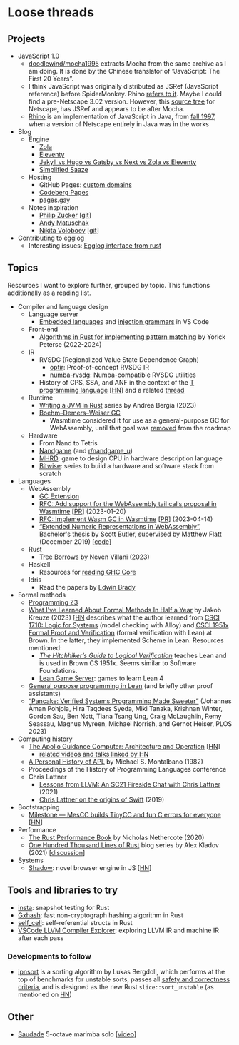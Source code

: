 # Loose threads

## Projects

- JavaScript 1.0
  - [doodlewind/mocha1995](https://github.com/doodlewind/mocha1995) extracts
    Mocha from the same archive as I am doing. It is done by the Chinese
    translator of “JavaScript: The First 20 Years”.
  - I think JavaScript was originally distributed as JSRef (JavaScript
    reference) before SpiderMonkey. Rhino [refers to it](https://web.mit.edu/javascript/arch/i386_rh9/build/README.html).
    Maybe I could find a pre-Netscape 3.02 version. However, this [source tree](https://github.com/zii/netscape/tree/master/js/ref)
    for Netscape, has JSRef and appears to be after Mocha.
  - [Rhino](https://web.mit.edu/javascript/doc/rhino/index.html) is an
    implementation of JavaScript in Java, from [fall 1997](https://web.mit.edu/javascript/doc/rhino/history.html),
    when a version of Netscape entirely in Java was in the works
- Blog
  - Engine
    - [Zola](https://www.getzola.org/)
    - [Eleventy](https://www.11ty.dev/)
    - [Jekyll vs Hugo vs Gatsby vs Next vs Zola vs Eleventy](https://mtm.dev/static)
    - [Simplified Saaze](https://jamstack.org/generators/simplified-saaze/)
  - Hosting
    - GitHub Pages: [custom domains](https://docs.github.com/en/pages/configuring-a-custom-domain-for-your-github-pages-site/about-custom-domains-and-github-pages)
    - [Codeberg Pages](https://docs.codeberg.org/codeberg-pages/)
    - [pages.gay](https://pages.gay/)
  - Notes inspiration
    - [Philip Zucker](https://www.philipzucker.com/notes/) [[git](https://github.com/philzook58/philzook58.github.io)]
    - [Andy Matuschak](https://notes.andymatuschak.org/About_these_notes)
    - [Nikita Voloboev](https://wiki.nikiv.dev/) [[git](https://github.com/nikitavoloboev/knowledge)]
- Contributing to egglog
  - Interesting issues: [Egglog interface from rust](https://github.com/egraphs-good/egglog/issues/232)

## Topics

Resources I want to explore further, grouped by topic. This functions
additionally as a reading list.

- Compiler and language design
  - Language server
    - [Embedded languages](https://code.visualstudio.com/api/language-extensions/embedded-languages)
      and [injection grammars](https://code.visualstudio.com/api/language-extensions/syntax-highlight-guide#injection-grammars)
      in VS Code
  - Front-end
    - [Algorithms in Rust for implementing pattern matching](https://github.com/yorickpeterse/pattern-matching-in-rust)
      by Yorick Peterse (2022-2024)
  - IR
    - RVSDG (Regionalized Value State Dependence Graph)
      - [optir](https://github.com/jameysharp/optir): Proof-of-concept RVSDG IR
      - [numba-rvsdg](https://github.com/numba/numba-rvsdg): Numba-compatible
        RVSDG utilities
    - History of CPS, SSA, and ANF in the context of the [T programming language](https://paulgraham.com/thist.html)
      [[HN](https://news.ycombinator.com/item?id=36732335)] and a related [thread](https://langdev.stackexchange.com/questions/2079/what-are-the-disadvantages-of-using-cps-form)
  - Runtime
    - [Writing a JVM in Rust](https://andreabergia.com/blog/2023/07/i-have-written-a-jvm-in-rust/)
      series by Andrea Bergia (2023)
    - [Boehm–Demers–Weiser GC](https://www.hboehm.info/gc/)
      - Wasmtime considered it for use as a general-purpose GC for WebAssembly,
        until that goal was [removed](https://github.com/bytecodealliance/rfcs/commit/b678bf4796851e19ebc41c88c90f76cd0ecd9fb1)
        from the roadmap
  - Hardware
    - From Nand to Tetris
    - [Nandgame](https://nandgame.com/) (and [r/nandgame_u](https://www.reddit.com/r/nandgame_u))
    - [MHRD](https://steamcommunity.com/app/576030): game to design CPU in
      hardware description language
    - [Bitwise](https://github.com/pervognsen/bitwise): series to build a hardware
      and software stack from scratch
- Languages
  - WebAssembly
    - [GC Extension](https://github.com/WebAssembly/gc/blob/main/proposals/gc/Overview.md)
    - [RFC: Add support for the WebAssembly tail calls proposal in Wasmtime](https://github.com/bytecodealliance/rfcs/blob/main/accepted/tail-calls.md)
      [[PR](https://github.com/bytecodealliance/rfcs/pull/29)] (2023-01-20)
    - [RFC: Implement Wasm GC in Wasmtime](https://github.com/bytecodealliance/rfcs/blob/main/accepted/wasm-gc.md)
      [[PR](https://github.com/bytecodealliance/rfcs/pull/31)] (2023-04-14)
    - [“Extended Numeric Representations in WebAssembly”](https://www-old.cs.utah.edu/docs/techreports/2019/pdf/UUCS-19-009.pdf),
      Bachelor's thesis by Scott Butler, supervised by Matthew Flatt
      (December 2019) [[code](https://github.com/ScottButler87/ExtendedNumerics)]
  - Rust
    - [Tree Borrows](https://perso.crans.org/vanille/treebor/)
      by Neven Villani (2023)
  - Haskell
    - Resources for [reading GHC Core](https://stackoverflow.com/questions/6121146/reading-ghc-core)
  - Idris
    - Read the papers by [Edwin Brady](../pl/lists/research_groups.md#st-andrews)
- Formal methods
  - [Programming Z3](https://theory.stanford.edu/~nikolaj/programmingz3.html)
  - [What I've Learned About Formal Methods In Half a Year](https://jakob.space/blog/what-ive-learned-about-formal-methods.html)
    by Jakob Kreuze (2023) [[HN](https://news.ycombinator.com/item?id=35511152)
    describes what the author learned from [CSCI 1710: Logic for Systems](https://csci1710.github.io/)
    (model checking with Alloy) and [CSCI 1951x Formal Proof and Verification](https://browncs1951x.github.io/)
    (formal verification with Lean) at Brown. In the latter, they implemented
    Scheme in Lean. Resources mentioned:
    - [*The Hitchhiker’s Guide to Logical Verification*](https://lean-forward.github.io/hitchhikers-guide/2024/)
      teaches Lean and is used in Brown CS 1951x. Seems similar to Software
      Foundations.
    - [Lean Game Server](https://adam.math.hhu.de/): games to learn Lean 4
  - [General purpose programming in Lean](https://proofassistants.stackexchange.com/questions/1093/can-the-language-of-proof-assistants-be-used-for-general-purpose-programming/1102#1102)
    (and briefly other proof assistants)
  - [“Pancake: Verified Systems Programming Made Sweeter”](https://trustworthy.systems/publications/papers/Pohjola_STWSNUMSMNH_23.abstract)
    (Johannes Åman Pohjola, Hira Taqdees Syeda, Miki Tanaka, Krishnan Winter,
    Gordon Sau, Ben Nott, Tiana Tsang Ung, Craig McLaughlin, Remy Seassau,
    Magnus Myreen, Michael Norrish, and Gernot Heiser, PLOS 2023)
- Computing history
  - [The Apollo Guidance Computer: Architecture and Operation](http://www.apolloguidancecomputer.com/)
    [[HN](https://news.ycombinator.com/item?id=38245884)]
    - [related videos and talks linked by HN](https://news.ycombinator.com/item?id=38244927)
  - [A Personal History of APL](https://ed-thelen.org/comp-hist/APL-hist.html)
    by Michael S. Montalbano (1982)
  - Proceedings of the History of Programming Languages conference
  - Chris Lattner
    - [Lessons from LLVM: An SC21 Fireside Chat with Chris Lattner](https://www.hpcwire.com/2021/12/27/lessons-from-llvm-an-sc21-fireside-chat-with-chris-lattner/)
      (2021)
    - [Chris Lattner on the origins of Swift](https://oleb.net/2019/chris-lattner-swift-origins/)
      (2019)
- Bootstrapping
  - [Milestone — MesCC builds TinyCC and fun C errors for everyone](https://ekaitz.elenq.tech/bootstrapGcc8.html)
    [[HN](https://news.ycombinator.com/item?id=38079381)]
- Performance
  - [The Rust Performance Book](https://nnethercote.github.io/perf-book/)
    by Nicholas Nethercote (2020)
  - [One Hundred Thousand Lines of Rust](https://matklad.github.io/2021/09/05/Rust100k.html)
    blog series by Alex Kladov (2021) [[discussion](https://old.reddit.com/r/rust/comments/lto0qa/blog_post_delete_cargo_integration_tests/)]
- Systems
  - [Shadow](https://goose.icu/introducing-shadow/): novel browser engine in JS
    [[HN](https://news.ycombinator.com/item?id=38043033)]

## Tools and libraries to try

- [insta](https://github.com/mitsuhiko/insta): snapshot testing for Rust
- [Gxhash](https://github.com/ogxd/gxhash): fast non-cryptograph hashing
  algorithm in Rust
- [self_cell](https://github.com/Voultapher/self_cell): self-referential structs
  in Rust
- [VSCode LLVM Compiler Explorer](https://github.com/sunxfancy/vscode-llvm):
  exploring LLVM IR and machine IR after each pass

### Developments to follow

- [ipnsort](https://github.com/Voultapher/sort-research-rs/tree/main/ipnsort)
  is a sorting algorithm by Lukas Bergdoll, which performs at the top of
  benchmarks for unstable sorts, passes all [safety and correctness criteria](https://github.com/Voultapher/sort-research-rs/blob/main/writeup/sort_safety/text.md),
  and is designed as the new Rust `slice::sort_unstable` (as mentioned on [HN](https://news.ycombinator.com/item?id=37783270))

## Other

- [Saudade](https://www.joeyengmusic.com/shop/p/saudade-for-solo-marimba-5-oct)
  5-octave marimba solo
  [[video](https://www.youtube.com/watch?v=1AJPM_rIvMQ)]
